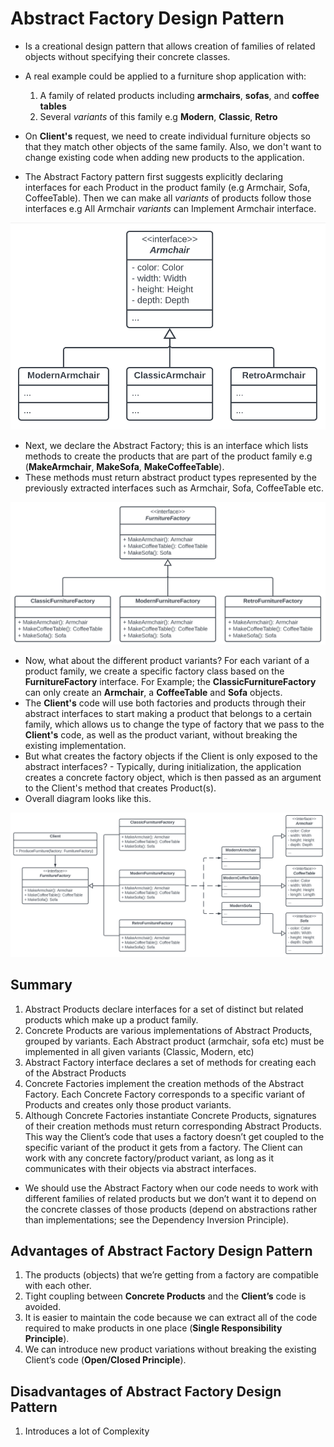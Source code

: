 # Abstract Factory Design Pattern

- Is a creational design pattern that allows creation of families of related objects without specifying their concrete classes.
- A real example could be applied to a furniture shop application with:
    1. A family of related products including **armchairs**, **sofas**, and **coffee tables**
    2. Several *variants* of this family e.g **Modern**, **Classic**, **Retro**

- On **Client's** request, we need to create individual furniture objects so that they match other objects of the same family. Also, we don't want to change existing code when adding new products to the application.
- The Abstract Factory pattern first suggests explicitly declaring interfaces for each Product in the product family (e.g Armchair, Sofa, CoffeeTable). Then we can make all *variants* of products follow those interfaces e.g All Armchair *variants* can Implement Armchair interface.

![All variants of the same object must be part of a single class hierarchy](/images/abstract-factory.webp)

- Next, we declare the Abstract Factory; this is an interface which lists methods to create the products that are part of the product family e.g (**MakeArmchair**, **MakeSofa**, **MakeCoffeeTable**).
- These methods must return abstract product types represented by the previously extracted interfaces such as Armchair, Sofa, CoffeeTable etc.

![Each concrete factory corresponds to a specific product variant](/images/furniture-factory.webp)

- Now, what about the different product variants? For each variant of a product family, we create a specific factory class based on the **FurnitureFactory** interface. For Example; the **ClassicFurnitureFactory** can only create an **Armchair**, a **CoffeeTable** and **Sofa** objects.
- The **Client's** code will use both factories and products through their abstract interfaces to start making a product that belongs to a certain family, which allows us to change the type of factory that we pass to the **Client's** code, as well as the product variant, without breaking the existing implementation.
- But what creates the factory objects if the Client is only exposed to the abstract interfaces? - Typically, during initialization, the application creates a concrete factory object, which is then passed as an argument to the Client's method that creates Product(s).
- Overall diagram looks like this.

![Overall diagram](/images/classic-furniture-factory.webp)

## Summary
1. Abstract Products declare interfaces for a set of distinct but related products which make up a product family.
2. Concrete Products are various implementations of Abstract Products, grouped by variants. Each Abstract product (armchair, sofa etc) must be implemented in all given variants (Classic, Modern, etc)
3. Abstract Factory interface declares a set of methods for creating each of the Abstract Products
4. Concrete Factories implement the creation methods of the Abstract Factory. Each Concrete Factory corresponds to a specific variant of Products and creates only those product variants.
5. Although Concrete Factories instantiate Concrete Products, signatures of their creation methods must return corresponding Abstract Products. This way the Client’s code that uses a factory doesn’t get coupled to the specific variant of the product it gets from a factory. The Client can work with any concrete factory/product variant, as long as it communicates with their objects via abstract interfaces.

- We should use the Abstract Factory when our code needs to work with different families of related products but we don’t want it to depend on the concrete classes of those products (depend on abstractions rather than implementations; see the Dependency Inversion Principle). 

## Advantages of Abstract Factory Design Pattern
1. The products (objects) that we’re getting from a factory are compatible with each other.
2. Tight coupling between **Concrete Products** and the **Client’s** code is avoided.
3. It is easier to maintain the code because we can extract all of the code required to make products in one place (**Single Responsibility Principle**).
4. We can introduce new product variations without breaking the existing Client’s code (**Open/Closed Principle**).

## Disadvantages of Abstract Factory Design Pattern
1. Introduces a lot of Complexity
